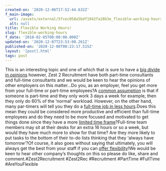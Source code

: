 ```yaml
---
created-on: '2020-12-06T17:52:44.632Z'
f_main-image:
  url: /assets/external/5fcec058a5bdf1942fa28b3e_flexible-working-hours-.jpg
  alt: null
title: Flexible Working Hours!
slug: flexible-working-hours
f_date: '2018-02-05T00:00:00.000Z'
updated-on: '2020-12-07T23:53:00.261Z'
published-on: '2020-12-08T00:23:17.515Z'
layout: '[post].html'
tags: post
---
```


This is an interesting topic and one of which that is sure to have a [big divide in opinions](#) however, Zest 2 Recruitment have both part-time consultants and full-time consultants and we would be keen to hear the opinions of other employers on this matter…Do you, as an employer, feel you get more from your full-time or part-time employees?A [common assumption](#) is that if someone is part-time and they only work 3 days a week for example, then they only do 60% of the ‘normal’ workload. However, on the other hand, many par-timers will tell you they do a [full-time job in less hours](#).Does this mean they could be considered more productive and efficient than full-time employees and do they need to be more focused and motivated to get things done since they have a more [limited time frame](#)?Full-time team members may sit at their desks for an extra 16 hours or so a week, but would they have much more to show for that time? Are they more likely to put tasks to the bottom of their to-do lists thinking that they ‘always have tomorrow’?Of course, it also goes without saying that ultimately, you will always get the best from your staff if you can [offer flexibility](#)!We would be keen to hear other company’s thoughts on this so please do like, share and comment.#Zest2Recruitment #Zest2Rec #Recruitment #PartTime #FullTime #AreYouFlexible

